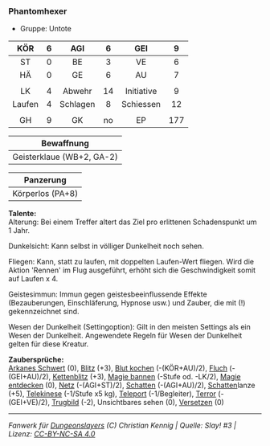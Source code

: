 ### Phantomhexer

- Gruppe: Untote

|  KÖR   |  6  |   AGI    |  6  |    GEI     |  9  |
| :----: | :-: | :------: | :-: | :--------: | :-: |
|   ST   |  0  |    BE    |  3  |     VE     |  6  |
|   HÄ   |  0  |    GE    |  6  |     AU     |  7  |
|        |     |          |     |            |     |
|   LK   |  4  |  Abwehr  | 14  | Initiative |  9  |
| Laufen |  4  | Schlagen |  8  | Schiessen  | 12  |
|        |     |          |     |            |     |
|   GH   |  9  |    GK    | no  |     EP     | 177 |

|        Bewaffnung         |
| :-----------------------: |
| Geisterklaue (WB+2, GA-2) |

|    Panzerung     |
| :--------------: |
| Körperlos (PA+8) |

**Talente:**  
Alterung: Bei einem Treffer altert das Ziel pro erlittenen Schadenspunkt um 1 Jahr.

Dunkelsicht: Kann selbst in völliger Dunkelheit noch sehen.

Fliegen: Kann, statt zu laufen, mit doppelten Laufen-Wert fliegen. Wird die Aktion 'Rennen' im Flug ausgeführt, erhöht sich die Geschwindigkeit somit auf Laufen x 4.

Geistesimmun: Immun gegen geistesbeeinflussende Effekte (Bezauberungen, Einschläferung, Hypnose usw.) und Zauber, die mit (!) gekennzeichnet sind.

Wesen der Dunkelheit (Settingoption): Gilt in den meisten Settings als ein Wesen der Dunkelheit. Angewendete Regeln für Wesen der Dunkelheit gelten für diese Kreatur.

**Zaubersprüche:**  
[Arkanes Schwert](/grw/zauber/arkanes-schwert.md) (0), [Blitz](/grw/zauber/blitz.md) (+3), [Blut kochen](/grw/zauber/blut-kochen.md) (-(KÖR+AU)/2), [Fluch](/grw/zauber/fluch.md) (-(GEI+AU)/2), [Kettenblitz](/grw/zauber/kettenblitz.md) (+3), [Magie bannen](/grw/zauber/magie-bannen.md) (-Stufe od. -LK/2), [Magie entdecken](/grw/zauber/magie-entdecken.md) (0), [Netz](/grw/zauber/netz.md) (-(AGI+ST)/2), [Schatten](/grw/zauber/schatten.md) (-(AGI+AU)/2), [Schatten](/grw/zauber/schatten.md)lanze (+5), [Telekinese](/grw/zauber/telekinese.md) (-1/Stufe x5 kg), [Teleport](/grw/zauber/teleport.md) (-1/Begleiter), [Terror](/grw/zauber/terror.md) (-(GEI+VE)/2), [Trugbild](/grw/zauber/trugbild.md) (-2), Unsichtbares sehen (0), [Versetzen](/grw/zauber/versetzen.md) (0)

---

_Fanwerk für [Dungeonslayers](https://www.dungeonslayers.net/) (C) Christian Kennig | Quelle: Slay! #3 | Lizenz: [CC-BY-NC-SA 4.0](https://creativecommons.org/licenses/by-nc-sa/4.0/deed.de)_
